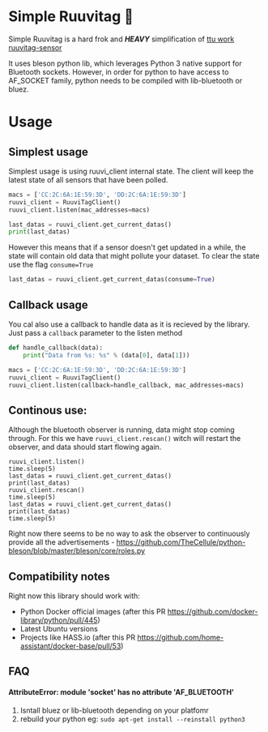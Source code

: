 # Simple Ruuvitag 🔧

Simple Ruuvitag is a hard frok and ***HEAVY*** simplification of [ttu work](https://github.com/ttu) [ruuvitag-sensor](https://github.com/ttu/ruuvitag-sensor)

It uses bleson python lib, which leverages Python 3 native support for Bluetooth sockets. 
However, in order for python to have access to AF_SOCKET family, python needs to be compiled with lib-bluetooth or bluez.

# Usage

## Simplest usage
Simplest usage is using ruuvi_client internal state.
The client will keep the latest state of all sensors that have been polled.

```python
macs = ['CC:2C:6A:1E:59:3D', 'DD:2C:6A:1E:59:3D']
ruuvi_client = RuuviTagClient()
ruuvi_client.listen(mac_addresses=macs)

last_datas = ruuvi_client.get_current_datas()
print(last_datas)
```

However this means that if a sensor doesn't get updated in a while, the state will contain
old data that might pollute your dataset. To clear the state use the flag `consume=True` 

```python
last_datas = ruuvi_client.get_current_datas(consume=True)
```

## Callback usage

You cal also use a callback to handle data as it is recieved by the library.
Just pass a `callback` parameter to the listen method
```python
def handle_callback(data):
    print("Data from %s: %s" % (data[0], data[1]))

macs = ['CC:2C:6A:1E:59:3D', 'DD:2C:6A:1E:59:3D']
ruuvi_client = RuuviTagClient()
ruuvi_client.listen(callback=handle_callback, mac_addresses=macs)
```

## Continous use:
Although the bluetooth observer is running, data might stop coming through.
For this we have `ruuvi_client.rescan()` witch will restart the observer, and data
should start flowing again.
```
ruuvi_client.listen()
time.sleep(5)
last_datas = ruuvi_client.get_current_datas()
print(last_datas)
ruuvi_client.rescan()
time.sleep(5)
last_datas = ruuvi_client.get_current_datas()
print(last_datas)
time.sleep(5)
```

Right now there seems to be no way to ask the observer to continuously provide 
all the advertisements - https://github.com/TheCellule/python-bleson/blob/master/bleson/core/roles.py

## Compatibility notes
Right now this library should work with:
* Python Docker official images (after this PR https://github.com/docker-library/python/pull/445)
* Latest Ubuntu versions
* Projects like HASS.io (after this PR https://github.com/home-assistant/docker-base/pull/53)

## FAQ

#### AttributeError: module 'socket' has no attribute 'AF_BLUETOOTH'

1. Isntall bluez or lib-bluetooth depending on your platfomr
2. rebuild your python eg: `sudo apt-get install --reinstall python3`